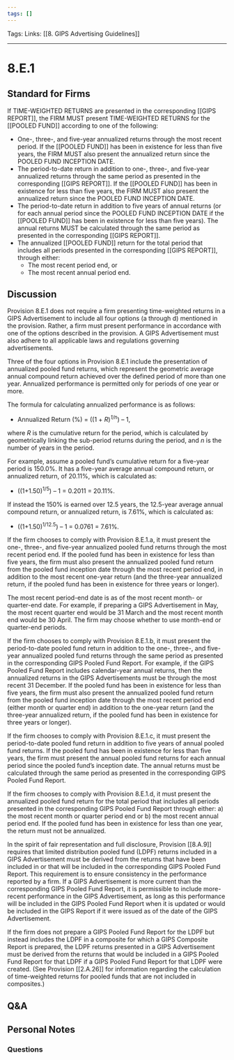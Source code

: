 ```yaml
---
tags: []
---
```

Tags:
Links: [[8. GIPS Advertising Guidelines]]
___
# 8.E.1
## Standard for Firms
If TIME-WEIGHTED RETURNS are presented in the corresponding [[GIPS REPORT]], the FIRM MUST present TIME-WEIGHTED RETURNS for the [[POOLED FUND]] according to one of the following:
- One-, three-, and five-year annualized returns through the most recent period. If the [[POOLED FUND]] has been in existence for less than five years, the FIRM MUST also present the annualized return since the POOLED FUND INCEPTION DATE.
- The period-to-date return in addition to one-, three-, and five-year annualized returns through the same period as presented in the corresponding [[GIPS REPORT]]. If the [[POOLED FUND]] has been in existence for less than five years, the FIRM MUST also present the annualized return since the POOLED FUND INCEPTION DATE.
- The period-to-date return in addition to five years of annual returns (or for each annual period since the POOLED FUND INCEPTION DATE if the [[POOLED FUND]] has been in existence for less than five years). The annual returns MUST be calculated through the same period as presented in the corresponding [[GIPS REPORT]].
- The annualized [[POOLED FUND]] return for the total period that includes all periods presented in the corresponding [[GIPS REPORT]], through either:
    - The most recent period end, or
    - The most recent annual period end.
## Discussion
Provision 8.E.1 does not require a firm presenting time-weighted returns in a GIPS Advertisement to include all four options (a through d) mentioned in the provision. Rather, a firm must present performance in accordance with one of the options described in the provision. A GIPS Advertisement must also adhere to all applicable laws and regulations governing advertisements.

Three of the four options in Provision 8.E.1 include the presentation of annualized pooled fund returns, which represent the geometric average annual compound return achieved over the defined period of more than one year. Annualized performance is permitted only for periods of one year or more.

The formula for calculating annualized performance is as follows:
- Annualized Return (%) = ((1 + _R_)_<sup>1/n</sup>_) – 1,

where _R_ is the cumulative return for the period, which is calculated by geometrically linking the sub-period returns during the period, and _n_ is the number of years in the period.

For example, assume a pooled fund’s cumulative return for a five-year period is 150.0%. It has a five-year average annual compound return, or annualized return, of 20.11%, which is calculated as:
- ((1+1.50)<sup>1/5</sup>) – 1 = 0.2011 = 20.11%.

If instead the 150% is earned over 12.5 years, the 12.5-year average annual compound return, or annualized return, is 7.61%, which is calculated as:
- ((1+1.50)<sup>1/12.5</sup>) – 1 = 0.0761 = 7.61%.

If the firm chooses to comply with Provision 8.E.1.a, it must present the one-, three-, and five-year annualized pooled fund returns through the most recent period end. If the pooled fund has been in existence for less than five years, the firm must also present the annualized pooled fund return from the pooled fund inception date through the most recent period end, in addition to the most recent one-year return (and the three-year annualized return, if the pooled fund has been in existence for three years or longer).

The most recent period-end date is as of the most recent month- or quarter-end date. For example, if preparing a GIPS Advertisement in May, the most recent quarter end would be 31 March and the most recent month end would be 30 April. The firm may choose whether to use month-end or quarter-end periods.

If the firm chooses to comply with Provision 8.E.1.b, it must present the period-to-date pooled fund return in addition to the one-, three-, and five-year annualized pooled fund returns through the same period as presented in the corresponding GIPS Pooled Fund Report. For example, if the GIPS Pooled Fund Report includes calendar-year annual returns, then the annualized returns in the GIPS Advertisements must be through the most recent 31 December. If the pooled fund has been in existence for less than five years, the firm must also present the annualized pooled fund return from the pooled fund inception date through the most recent period end (either month or quarter end) in addition to the one-year return (and the three-year annualized return, if the pooled fund has been in existence for three years or longer).

If the firm chooses to comply with Provision 8.E.1.c, it must present the period-to-date pooled fund return in addition to five years of annual pooled fund returns. If the pooled fund has been in existence for less than five years, the firm must present the annual pooled fund returns for each annual period since the pooled fund’s inception date. The annual returns must be calculated through the same period as presented in the corresponding GIPS Pooled Fund Report.

If the firm chooses to comply with Provision 8.E.1.d, it must present the annualized pooled fund return for the total period that includes all periods presented in the corresponding GIPS Pooled Fund Report through either: a) the most recent month or quarter period end or b) the most recent annual period end. If the pooled fund has been in existence for less than one year, the return must not be annualized.

In the spirit of fair representation and full disclosure, Provision [[8.A.9]] requires that limited distribution pooled fund (LDPF) returns included in a GIPS Advertisement must be derived from the returns that have been included in or that will be included in the corresponding GIPS Pooled Fund Report. This requirement is to ensure consistency in the performance reported by a firm. If a GIPS Advertisement is more current than the corresponding GIPS Pooled Fund Report, it is permissible to include more-recent performance in the GIPS Advertisement, as long as this performance will be included in the GIPS Pooled Fund Report when it is updated or would be included in the GIPS Report if it were issued as of the date of the GIPS Advertisement.

If the firm does not prepare a GIPS Pooled Fund Report for the LDPF but instead includes the LDPF in a composite for which a GIPS Composite Report is prepared, the LDPF returns presented in a GIPS Advertisement must be derived from the returns that would be included in a GIPS Pooled Fund Report for that LDPF if a GIPS Pooled Fund Report for that LDPF were created. (See Provision [[2.A.26]] for information regarding the calculation of time-weighted returns for pooled funds that are not included in composites.)
## Q&A

## Personal Notes

### Questions